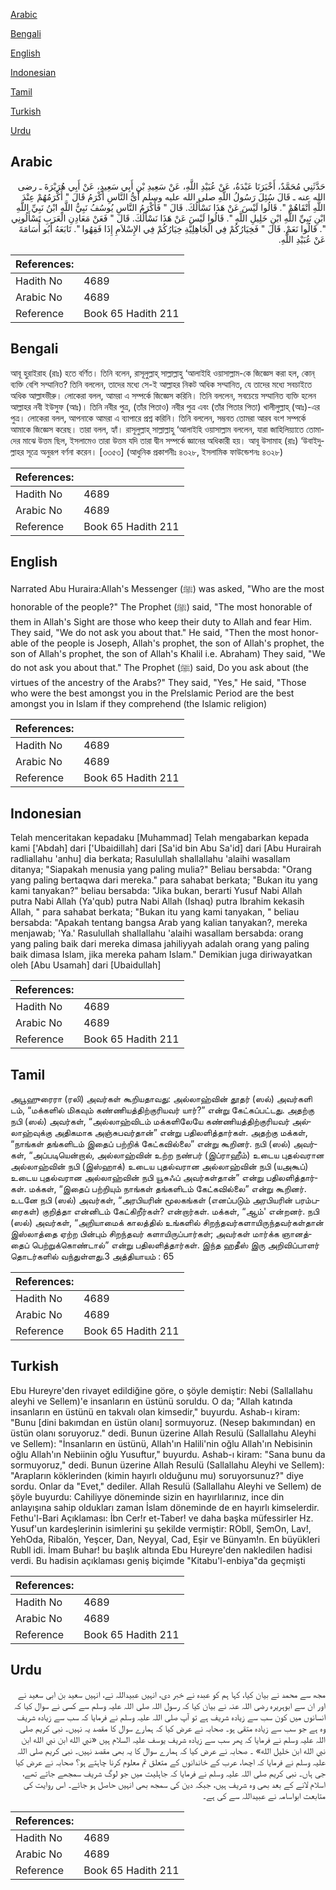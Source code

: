 [Arabic](#arabic)

[Bengali](#bengali)

[English](#english)

[Indonesian](#indonesian)

[Tamil](#tamil)

[Turkish](#turkish)

[Urdu](#urdu)

## Arabic


<div dir="rtl" lang="ar" style={{fontSize:'larger',backgroundColor:'#f8f9fa',padding:20}}>
حَدَّثَنِي مُحَمَّدٌ، أَخْبَرَنَا عَبْدَةُ، عَنْ عُبَيْدِ اللَّهِ، عَنْ سَعِيدِ بْنِ أَبِي سَعِيدٍ، عَنْ أَبِي هُرَيْرَةَ ـ رضى الله عنه ـ قَالَ سُئِلَ رَسُولُ اللَّهِ صلى الله عليه وسلم أَىُّ النَّاسِ أَكْرَمُ قَالَ ‏"‏ أَكْرَمُهُمْ عِنْدَ اللَّهِ أَتْقَاهُمْ ‏"‏‏.‏ قَالُوا لَيْسَ عَنْ هَذَا نَسْأَلُكَ‏.‏ قَالَ ‏"‏ فَأَكْرَمُ النَّاسِ يُوسُفُ نَبِيُّ اللَّهِ ابْنُ نَبِيِّ اللَّهِ ابْنِ نَبِيِّ اللَّهِ ابْنِ خَلِيلِ اللَّهِ ‏"‏‏.‏ قَالُوا لَيْسَ عَنْ هَذَا نَسْأَلُكَ‏.‏ قَالَ ‏"‏ فَعَنْ مَعَادِنِ الْعَرَبِ تَسْأَلُونِي ‏"‏‏.‏ قَالُوا نَعَمْ‏.‏ قَالَ ‏"‏ فَخِيَارُكُمْ فِي الْجَاهِلِيَّةِ خِيَارُكُمْ فِي الإِسْلاَمِ إِذَا فَقِهُوا ‏"‏‏.‏ تَابَعَهُ أَبُو أُسَامَةَ عَنْ عُبَيْدِ اللَّهِ‏.‏
</div>
<div style={{backgroundColor:'#f8f9fa',padding:20, marginBottom: 10}}><table> <thead> <tr> <th>References:</th> <th></th> </tr> </thead> <tbody><tr><td>Hadith No</td><td>4689</td></tr><tr><td>Arabic No</td><td>4689</td></tr><tr><td>Reference</td><td>Book 65 Hadith 211</td></tr></tbody></table></div>

## Bengali


<div dir="ltr" lang="bn" style={{fontSize:'larger',backgroundColor:'#f8f9fa',padding:20}}>
আবূ হুরাইরাহ (রাঃ) হতে বর্ণিত। তিনি বলেন, রাসূলুল্লাহ্ সাল্লাল্লাহু ‘আলাইহি ওয়াসাল্লাম-কে জিজ্ঞেস করা হল, কোন্ ব্যক্তি বেশি সম্মানিত? তিনি বললেন, তাদের মধ্যে সে-ই আল্লাহর নিকট অধিক সম্মানিত, যে তাদের মধ্যে সবচাইতে অধিক আল্লাহ্ভীরু। লোকেরা বলল, আমরা এ সম্পর্কে জিজ্ঞেস করিনি। তিনি বললেন, সবচেয়ে সম্মানিত ব্যক্তি হলেন আল্লাহর নবী ইউসুফ (আঃ)। তিনি নবীর পুত্র, (তাঁর পিতাও) নবীর পুত্র এবং (তাঁর পিতার পিতা) খালীলুল্লাহ্ (আঃ)-এর পুত্র। লোকেরা বলল, আপনাকে আমরা এ ব্যাপারে প্রশ্ন করিনি। তিনি বললেন, সম্ভবত তোমরা আরব বংশ সম্পর্কে আমাকে জিজ্ঞেস করেছ। তারা বলল, হ্যাঁ। রাসূলুল্লাহ্ সাল্লাল্লাহু ‘আলাইহি ওয়াসাল্লাম বললেন, যারা জাহিলিয়্যাতে তোমাদের মাঝে উত্তম ছিল, ইসলামেও তারা উত্তম যদি তারা দ্বীন সম্পর্কে জ্ঞানের অধিকারী হয়। আবূ উসামাহ (রাঃ) ‘উবাইদুল্লাহর সূত্রে অনুরূপ বর্ণনা করেন। [৩৩৫৩] (আধুনিক প্রকাশনীঃ ৪৩২৮, ইসলামিক ফাউন্ডেশনঃ ৪৩২৮)
</div>
<div style={{backgroundColor:'#f8f9fa',padding:20, marginBottom: 10}}><table> <thead> <tr> <th>References:</th> <th></th> </tr> </thead> <tbody><tr><td>Hadith No</td><td>4689</td></tr><tr><td>Arabic No</td><td>4689</td></tr><tr><td>Reference</td><td>Book 65 Hadith 211</td></tr></tbody></table></div>

## English


<div dir="ltr" lang="en" style={{fontSize:'larger',backgroundColor:'#f8f9fa',padding:20}}>
Narrated Abu Huraira:Allah's Messenger (ﷺ) was asked, "Who are the most honorable of the people?" The Prophet (ﷺ) said, "The most honorable of them in Allah's Sight are those who keep their duty to Allah and fear Him. They said, "We do not ask you about that." He said, "Then the most honorable of the people is Joseph, Allah's prophet, the son of Allah's prophet, the son of Allah's prophet, the son of Allah's Khalil i.e. Abraham) They said, "We do not ask you about that." The Prophet (ﷺ) said, Do you ask about (the virtues of the ancestry of the Arabs?" They said, "Yes," He said, "Those who were the best amongst you in the Prelslamic Period are the best amongst you in Islam if they comprehend (the Islamic religion)
</div>
<div style={{backgroundColor:'#f8f9fa',padding:20, marginBottom: 10}}><table> <thead> <tr> <th>References:</th> <th></th> </tr> </thead> <tbody><tr><td>Hadith No</td><td>4689</td></tr><tr><td>Arabic No</td><td>4689</td></tr><tr><td>Reference</td><td>Book 65 Hadith 211</td></tr></tbody></table></div>

## Indonesian


<div dir="ltr" lang="id" style={{fontSize:'larger',backgroundColor:'#f8f9fa',padding:20}}>
Telah menceritakan kepadaku [Muhammad] Telah mengabarkan kepada kami ['Abdah] dari ['Ubaidillah] dari [Sa'id bin Abu Sa'id] dari [Abu Hurairah radliallahu 'anhu] dia berkata; Rasulullah shallallahu 'alaihi wasallam ditanya; "Siapakah menusia yang paling mulia?" Beliau bersabda: "Orang yang paling bertaqwa dari mereka." para sahabat berkata; "Bukan itu yang kami tanyakan?" beliau bersabda: "Jika bukan, berarti Yusuf Nabi Allah putra Nabi Allah (Ya'qub) putra Nabi Allah (Ishaq) putra Ibrahim kekasih Allah, " para sahabat berkata; "Bukan itu yang kami tanyakan, " beliau bersabda: "Apakah tentang bangsa Arab yang kalian tanyakan?, mereka menjawab; 'Ya.' Rasulullah shallallahu 'alaihi wasallam bersabda: orang yang paling baik dari mereka dimasa jahiliyyah adalah orang yang paling baik dimasa Islam, jika mereka paham Islam." Demikian juga diriwayatkan oleh [Abu Usamah] dari [Ubaidullah]
</div>
<div style={{backgroundColor:'#f8f9fa',padding:20, marginBottom: 10}}><table> <thead> <tr> <th>References:</th> <th></th> </tr> </thead> <tbody><tr><td>Hadith No</td><td>4689</td></tr><tr><td>Arabic No</td><td>4689</td></tr><tr><td>Reference</td><td>Book 65 Hadith 211</td></tr></tbody></table></div>

## Tamil


<div dir="ltr" lang="ta" style={{fontSize:'larger',backgroundColor:'#f8f9fa',padding:20}}>
அபூஹுரைரா (ரலி) அவர்கள் கூறியதாவது: அல்லாஹ்வின் தூதர் (ஸல்) அவர்களி டம், “மக்களில் மிகவும் கண்ணியத்திற்குரியவர் யார்?” என்று கேட்கப்பட்டது. அதற்கு நபி (ஸல்) அவர்கள், “அல்லாஹ்விடம் மக்களிலேயே கண்ணியத்திற்குரியவர் அல்லாஹ்வுக்கு அதிகமாக அஞ்சுபவர்தான்” என்று பதிலளித்தார்கள். அதற்கு மக்கள், “நாங்கள் தங்களிடம் இதைப் பற்றிக் கேட்கவில்லை” என்று கூறினர். நபி (ஸல்) அவர்கள், “அப்படியென்றால், அல்லாஹ்வின் உற்ற நண்பர் (இப்ராஹீம்) உடைய புதல்வரான அல்லாஹ்வின் நபி (இஸ்ஹாக்) உடைய புதல்வரான அல்லாஹ்வின் நபி (யஅகூப்) உடைய புதல்வரான அல்லாஹ்வின் நபி யூசுஃப் அவர்கள்தான்” என்று பதிலளித்தார்கள். மக்கள், “இதைப் பற்றியும் நாங்கள் தங்களிடம் கேட்கவில்லை” என்று கூறினர். உடனே நபி (ஸல்) அவர்கள், “அரபியரின் மூலகங்கள் (எனப்படும் அரபியரின் பரம்பரைகள்) குறித்தா என்னிடம் கேட்கிறீர்கள்? என்றார்கள். மக்கள், “ஆம்' என்றனர். நபி (ஸல்) அவர்கள், “அறியாமைக் காலத்தில் உங்களில் சிறந்தவர்களாயிருந்தவர்கள்தான் இஸ்லாத்தை ஏற்ற பின்பும் சிறந்தவர் களாயிருப்பார்கள்; அவர்கள் மார்க்க ஞானத்தைப் பெற்றுக்கொண்டால்” என்று பதிலளித்தார்கள். இந்த ஹதீஸ் இரு அறிவிப்பாளர் தொடர்களில் வந்துள்ளது.3 அத்தியாயம் : 65
</div>
<div style={{backgroundColor:'#f8f9fa',padding:20, marginBottom: 10}}><table> <thead> <tr> <th>References:</th> <th></th> </tr> </thead> <tbody><tr><td>Hadith No</td><td>4689</td></tr><tr><td>Arabic No</td><td>4689</td></tr><tr><td>Reference</td><td>Book 65 Hadith 211</td></tr></tbody></table></div>

## Turkish


<div dir="ltr" lang="tr" style={{fontSize:'larger',backgroundColor:'#f8f9fa',padding:20}}>
Ebu Hureyre'den rivayet edildiğine göre, o şöyle demiştir: Nebi (Sallallahu aleyhi ve Sellem)'e insanların en üstünü soruldu. O da; "Allah katında insanların en üstünü en takvalı olan kimsedir," buyurdu. Ashab-ı kiram: "Bunu [dini bakımdan en üstün olanı] sormuyoruz. (Nesep bakımından) en üstün olanı soruyoruz." dedi. Bunun üzerine Allah Resulü (Sallallahu Aleyhi ve Sellem): "İnsanların en üstünü, Allah'ın Halili'nin oğlu Allah'ın Nebisinin oğlu Allah'ın Nebiinin oğlu Yusuftur," buyurdu. Ashab-ı kiram: "Sana bunu da sormuyoruz," dedi. Bunun üzerine Allah Resulü (Sallallahu Aleyhi ve Sellem): "Arapların köklerinden (kimin hayırlı olduğunu mu) soruyorsunuz?" diye sordu. Onlar da "Evet," dediler. Allah Resulü (Sallallahu Aleyhi ve Sellem) de şöyle buyurdu: Cahiliyye döneminde sizin en hayırlılarınız, ince din anlayışına sahip oldukları zaman İslam döneminde de en hayırlı kimselerdir. Fethu'l-Bari Açıklaması: İbn Cer!r et-Taber! ve daha başka müfessirler Hz. Yusuf'un kardeşlerinin isimlerini şu şekilde vermiştir: RObll, ŞemOn, Lav!, YehOda, Ribalön, Yeşcer, Dan, Neyyal, Cad, Eşir ve Bünyam!n. En büyükleri Rubll idi. İmam Buhar! bu başlık altında Ebu Hureyre'den nakledilen hadisi verdi. Bu hadisin açıklaması geniş biçimde "Kitabu'l-enbiya"da geçmişti
</div>
<div style={{backgroundColor:'#f8f9fa',padding:20, marginBottom: 10}}><table> <thead> <tr> <th>References:</th> <th></th> </tr> </thead> <tbody><tr><td>Hadith No</td><td>4689</td></tr><tr><td>Arabic No</td><td>4689</td></tr><tr><td>Reference</td><td>Book 65 Hadith 211</td></tr></tbody></table></div>

## Urdu


<div dir="rtl" lang="ur" style={{fontSize:'larger',backgroundColor:'#f8f9fa',padding:20}}>
مجھ سے محمد نے بیان کیا، کہا ہم کو عبدہ نے خبر دی، انہیں عبیداللہ نے، انہیں سعید بن ابی سعید نے اور ان سے ابوہریرہ رضی اللہ عنہ نے بیان کیا کہ رسول اللہ صلی اللہ علیہ وسلم سے کسی نے سوال کیا کہ انسانوں میں کون سب سے زیادہ شریف ہے تو آپ صلی اللہ علیہ وسلم نے فرمایا کہ سب سے زیادہ شریف وہ ہے جو سب سے زیادہ متقی ہو۔ صحابہ نے عرض کیا کہ ہمارے سوال کا مقصد یہ نہیں۔ نبی کریم صلی اللہ علیہ وسلم نے فرمایا کہ پھر سب سے زیادہ شریف یوسف علیہ السلام ہیں «نبي الله ابن نبي الله ابن نبي الله ابن خليل الله» ۔ صحابہ نے عرض کیا کہ ہمارے سوال کا یہ بھی مقصد نہیں۔ نبی کریم صلی اللہ علیہ وسلم نے فرمایا کہ اچھا، عرب کے خاندانوں کے متعلق تم معلوم کرنا چاہتے ہو؟ صحابہ نے عرض کیا جی ہاں۔ نبی کریم صلی اللہ علیہ وسلم نے فرمایا کہ جاہلیت میں جو لوگ شریف سمجھے جاتے تھے، اسلام لانے کے بعد بھی وہ شریف ہیں، جبکہ دین کی سمجھ بھی انہیں حاصل ہو جائے۔ اس روایت کی متابعت ابواسامہ نے عبیداللہ سے کی ہے۔
</div>
<div style={{backgroundColor:'#f8f9fa',padding:20, marginBottom: 10}}><table> <thead> <tr> <th>References:</th> <th></th> </tr> </thead> <tbody><tr><td>Hadith No</td><td>4689</td></tr><tr><td>Arabic No</td><td>4689</td></tr><tr><td>Reference</td><td>Book 65 Hadith 211</td></tr></tbody></table></div>